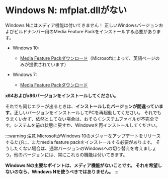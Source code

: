# Windows N: mfplat.dllがない

Windows Nにはメディア機能は付いてきません！ 正しいWindowsバージョンおよびビルドナンバー用のMedia Feature Packをインストールする必要があります。

* Windows 10:
  * [Media Feature Packダウンロード](https://www.microsoft.com/en-us/software-download/mediafeaturepack)（Microsoftによって、英語ページのみが提供されています）

* Windows 7:
  * [Media Feature Packダウンロード](https://www.microsoft.com/download/details.aspx?id=16546)

**x64およびx86バージョンをインストールしてください。**

それでも同じエラーが出るときは、**インストールしたバージョンが間違っています**。正しいバージョンをインストールしてPCを再起動してください。 それでもうまくいかず、依然としてない場合は、おそらくシステムファイルが不完全です。システムを前の状態に戻すか、Windowsを再インストールしてください。

:::warning
注意 MicrosoftがWindows 10のメジャーなアップデートをリリースするたびに、またmedia feature packをインストールする必要があります。 そうしたくない場合は、通常バージョンのWindowsへの切り替えを考えましょう。他のバージョンには、常にこれらの機能は付いてきます。

**Windows Nの主要なポイントは、メディア機能がないことです。 それを希望しないのなら、Windows Nを使うべきではありません。**
:::